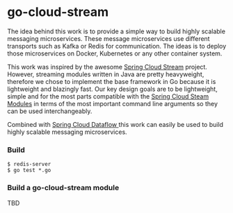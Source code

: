# go-cloud-stream

The idea behind this work is to provide a simple way to build highly scalable messaging microservices.
These message microservices use different transports such as Kafka or Redis for communication.
The ideas is to deploy those microservices on Docker, Kubernetes or any other container system.

This work was inspired by the awesome [Spring Cloud Stream](https://github.com/spring-cloud/spring-cloud-stream)
project. However, streaming modules written in Java are pretty heavyweight, therefore we chose
to implement the base framework in Go because it is lightweight and blazingly fast. Our key design goals
are to be lightweight, simple and for the most parts compatible with the
[Spring Cloud Steam Modules](https://github.com/spring-cloud/spring-cloud-stream-modules)
in terms of the most important command line arguments so they can be used interchangeably.

Combined with [Spring Cloud Dataflow ](https://github.com/spring-cloud/spring-cloud-dataflow) this work
can easily be used to build highly scalable messaging microservices.

### Build

```
$ redis-server
$ go test *.go
```

### Build a go-cloud-stream module

TBD
